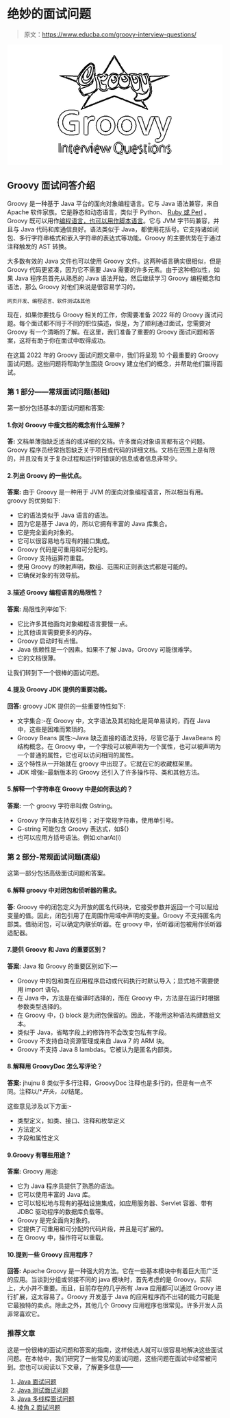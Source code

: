# 绝妙的面试问题

> 原文：<https://www.educba.com/groovy-interview-questions/>

![Groovy Interview Questions](img/edb4f4fd8bf213949a69af0176d786e1.png)



## Groovy 面试问答介绍

Groovy 是一种基于 Java 平台的面向对象编程语言。它与 Java 语法兼容，来自 Apache 软件家族。它是静态和动态语言，类似于 Python、 [Ruby 或 Perl](https://www.educba.com/perl-vs-ruby/) 。Groovy 既可以用作[编程语言，也可以用作脚本语言](https://www.educba.com/programming-vs-scripting/)。它与 JVM 字节码兼容，并且与 Java 代码和库通信良好。语法类似于 Java，都使用花括号。它支持诸如闭包、多行字符串格式和嵌入字符串的表达式等功能。Groovy 的主要优势在于通过注释触发的 AST 转换。

大多数有效的 Java 文件也可以使用 Groovy 文件。这两种语言确实很相似，但是 Groovy 代码更紧凑，因为它不需要 Java 需要的许多元素。由于这种相似性，如果 Java 程序员首先从熟悉的 Java 语法开始，然后继续学习 Groovy 编程概念和语法，那么 Groovy 对他们来说是很容易学习的。

<small>网页开发、编程语言、软件测试&其他</small>

现在，如果你要找与 Groovy 相关的工作，你需要准备 2022 年的 Groovy 面试问题。每个面试都不同于不同的职位描述，但是，为了顺利通过面试，您需要对 Groovy 有一个清晰的了解。在这里，我们准备了重要的 Groovy 面试问题和答案，这将有助于你在面试中取得成功。

在这篇 2022 年的 Groovy 面试问题文章中，我们将呈现 10 个最重要的 Groovy 面试问题。这些问题将帮助学生围绕 Groovy 建立他们的概念，并帮助他们赢得面试。

### 第 1 部分——常规面试问题(基础)

第一部分包括基本的面试问题和答案:

#### 1.你对 Groovy 中瘦文档的概念有什么理解？

**答:**
文档单薄指缺乏适当的或详细的文档。许多面向对象语言都有这个问题。Groovy 程序员经常抱怨缺乏关于项目或代码的详细文档。文档在范围上是有限的，并且没有关于复杂过程和运行时错误的信息或者信息非常少。

#### 2.列出 Groovy 的一些优点。

**答案:**
由于 Groovy 是一种用于 JVM 的面向对象编程语言，所以相当有用。groovy 的优势如下:

*   它的语法类似于 Java 语言的语法。
*   因为它是基于 Java 的，所以它拥有丰富的 Java 库集合。
*   它是完全面向对象的。
*   它可以很容易地与现有的接口集成。
*   Groovy 代码是可重用和可分配的。
*   Groovy 支持运算符重载。
*   使用 Groovy 的映射声明，数组、范围和正则表达式都是可能的。
*   它确保对象的有效导航。

#### 3.描述 Groovy 编程语言的局限性？

**答案:**
局限性列举如下:

*   它比许多其他面向对象编程语言要慢一点。
*   比其他语言需要更多的内存。
*   Groovy 启动时有点慢。
*   Java 依赖性是一个因素。如果不了解 Java，Groovy 可能很难学。
*   它的文档很薄。

让我们转到下一个很棒的面试问题。

#### 4.提及 Groovy JDK 提供的重要功能。

**回答:**
groovy JDK 提供的一些重要特性如下:

*   文字集合:-在 Groovy 中，文字语法及其初始化是简单易读的，而在 Java 中，这些是困难而繁琐的。
*   Groovy Beans 属性:–Java 缺乏直接的语法支持，尽管它基于 JavaBeans 的结构概念。在 Groovy 中，一个字段可以被声明为一个属性，也可以被声明为一个普通的属性，它也可以访问相同的属性。
*   这个特性从一开始就在 groovy 中出现了。它就在它的收藏框架里。
*   JDK 增强:–最新版本的 Groovy 还引入了许多操作符、类和其他方法。

#### 5.解释一个字符串在 Groovy 中是如何表达的？

**答案:**
一个 groovy 字符串叫做 Gstring。

*   Groovy 字符串支持双引号；对于常规字符串，使用单引号。
*   G-string 可能包含 Groovy 表达式，如${}
*   也可以应用方括号语法。例如:charAt(i)

### 第 2 部分-常规面试问题(高级)

这第一部分包括高级面试问题和答案。

#### 6.解释 groovy 中对闭包和侦听器的需求。

**答:**
Groovy 中的闭包定义为开放的匿名代码块，它接受参数并返回一个可以赋给变量的值。因此，闭包引用了在周围作用域中声明的变量。Groovy 不支持匿名内部类。借助闭包，可以确定内联侦听器。在 groovy 中，侦听器闭包被用作侦听器适配器。

#### 7.提供 Groovy 和 Java 的重要区别？

**答案:**
Java 和 Groovy 的重要区别如下:—

*   Groovy 中的包和类在应用程序启动或代码执行时默认导入；显式地不需要使用 import 语句。
*   在 Java 中，方法是在编译时选择的，而在 Groovy 中，方法是在运行时根据参数类型选择的。
*   在 Groovy 中，{} block 是为闭包保留的。因此，不能用这种语法构建数组文本。
*   类似于 Java，省略字段上的修饰符不会改变包私有字段。
*   Groovy 不支持自动资源管理或来自 Java 7 的 ARM 块。
*   Groovy 不支持 Java 8 lambdas。它被认为是匿名内部类。

#### 8.解释用 GroovyDoc 怎么写评论？

**答案:**
jhujnu 8 类似于多行注释，GroovyDoc 注释也是多行的，但是有一点不同。注释以/**开头，以*/结尾。

这些意见涉及以下方面:-

*   类型定义，如类、接口、注释和枚举定义
*   方法定义
*   字段和属性定义

#### 9.Groovy 有哪些用途？

**答案:**
Groovy 用途:

*   它为 Java 程序员提供了熟悉的语法。
*   它可以使用丰富的 Java 库。
*   它可以轻松地与现有的基础设施集成，如应用服务器、Servlet 容器、带有 JDBC 驱动程序的数据库负载等。
*   Groovy 是完全面向对象的。
*   它提供了可重用和可分配的代码片段，并且是可扩展的。
*   在 Groovy 中，操作符可以重载。

#### 10.提到一些 Groovy 应用程序？

**回答:**
Apache Groovy 是一种强大的方法。它在一些基本模块中有着巨大而广泛的应用。当谈到分组或邻接不同的 java 模块时，首先考虑的是 Groovy。实际上，大小并不重要。而且，目前存在的几乎所有 Java 应用都可以通过 Groovy 进行扩展，这太容易了。Groovy 开发基于 Java 的应用程序而不出错的能力可能是它最独特的卖点。除此之外，其他几个 Groovy 应用程序也很常见。许多开发人员非常喜欢它。

### 推荐文章

这是一份很棒的面试问题和答案的指南，这样候选人就可以很容易地解决这些面试问题。在本帖中，我们研究了一些常见的面试问题，这些问题在面试中经常被问到。您也可以阅读以下文章，了解更多信息——

1.  [Java 面试问题](https://www.educba.com/java-interview-questions/)
2.  [Java 测试面试问题](https://www.educba.com/java-testing-interview-questions/)
3.  [Java 多线程面试问题](https://www.educba.com/java-multi-threading-interview-questions/)
4.  [棱角 2 面试问题](https://www.educba.com/angular-2-interview-questions/)





